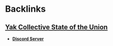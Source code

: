 
# Backlinks
## [Yak Collective State of the Union](<Yak Collective State of the Union.md>)
- [**Discord Server**](<**Discord Server**.md>)

